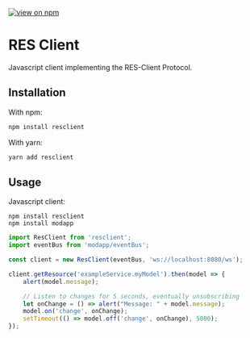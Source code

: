 [![view on npm](http://img.shields.io/npm/v/resclient.svg)](https://www.npmjs.org/package/resclient)

# RES Client
Javascript client implementing the RES-Client Protocol.

## Installation

With npm:
```sh
npm install resclient
```

With yarn:
```sh
yarn add resclient
```

## Usage

Javascript client:
```
npm install resclient
npm install modapp
```

```javascript
import ResClient from 'resclient';
import eventBus from 'modapp/eventBus';

const client = new ResClient(eventBus, 'ws://localhost:8080/ws');

client.getResource('exampleService.myModel').then(model => {
	alert(model.message);

	// Listen to changes for 5 seconds, eventually unsubscribing
	let onChange = () => alert("Message: " + model.message);
	model.on('change', onChange);
	setTimeout(() => model.off('change', onChange), 5000);
});
```